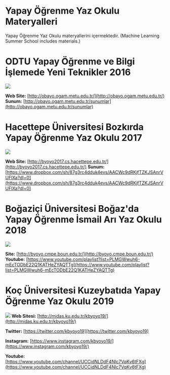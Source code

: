 # Yapay Öğrenme Yaz Okulu Materyalleri

Yapay Öğrenme Yaz Okulu materyallerini içermektedir. (Machine Learning Summer School includes materials.)

# ODTU Yapay Öğrenme ve Bilgi İşlemede Yeni Teknikler 2016
![](https://raw.githubusercontent.com/metinuslu/YapayOgrenmeYazOkulu/master/ODTU%20Yapay%20%C3%96%C4%9Frenme%20ve%20Bilgi%20%C4%B0%C5%9Flemede%20Yeni%20Teknikler%202017/ODTUYOBIYTYO2016.jpg)

**Web Site:** [http://obayo.ogam.metu.edu.tr/](http://obayo.ogam.metu.edu.tr/)
**Sunum:** [http://obayo.ogam.metu.edu.tr/sunumlar](http://obayo.ogam.metu.edu.tr/sunumlar)

# Hacettepe Üniversitesi Bozkırda Yapay Öğrenme Yaz Okulu 2017
![](https://raw.githubusercontent.com/metinuslu/YapayOgrenmeYazOkulu/master/Hacettepe%20%C3%9Cniversitesi%20Bozk%C4%B1rda%20Yapay%20%C3%96%C4%9Frenme%20Yaz%20Okulu%202016/HUBYOYO2017.jpg)

**Web Site:**  [http://byoyo2017.cs.hacettepe.edu.tr/](http://byoyo2017.cs.hacettepe.edu.tr/)
**Sunum:** [https://www.dropbox.com/sh/87g3rc4dduk4evs/AACWc9dRKjfTZKJSAnrVUFlXa?dl=0](https://www.dropbox.com/sh/87g3rc4dduk4evs/AACWc9dRKjfTZKJSAnrVUFlXa?dl=0)
# Boğaziçi Üniversitesi Boğaz'da Yapay Öğrenme İsmail Arı Yaz Okulu 2018

![](https://raw.githubusercontent.com/metinuslu/YapayOgrenmeYazOkulu/master/Bo%C4%9Fazi%C3%A7i%20%C3%9Cniversitesi%20Bo%C4%9Faz'da%20Yapay%20%C3%96%C4%9Frenme%20%C4%B0smail%20Ar%C4%B1%20Yaz%20Okulu%202018/BOBYOYO2018.jpg)

**Site:** [http://byoyo.cmpe.boun.edu.tr/](http://byoyo.cmpe.boun.edu.tr/)
**Youtube:** [https://www.youtube.com/playlist?list=PLMGWwuh6-mEcTODbE22Q1KATHeZYAQTTg](https://www.youtube.com/playlist?list=PLMGWwuh6-mEcTODbE22Q1KATHeZYAQTTg)

# Koç Üniversitesi Kuzeybatıda Yapay Öğrenme Yaz Okulu 2019
![](https://raw.githubusercontent.com/metinuslu/YapayOgrenmeYazOkulu/master/Ko%C3%A7%20%C3%9Cniversitesi%20Kuzeybat%C4%B1da%20Yapay%20%C3%96%C4%9Frenme%20Yaz%20Okulu%202019/KUKBYOYO2019.jpg)
**Web Sitesi:**  [http://midas.ku.edu.tr/kbyoyo19/](http://midas.ku.edu.tr/kbyoyo19/)

**Twitter:**  [https://twitter.com/kbyoyo19](https://twitter.com/kbyoyo19)

**Instagram:**  [https://www.instagram.com/kbyoyo19/](https://www.instagram.com/kbyoyo19/)

**Youtube:**  [https://www.youtube.com/channel/UCCidNLDdF4Nlc7VqKv6tFXg](https://www.youtube.com/channel/UCCidNLDdF4Nlc7VqKv6tFXg)
